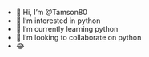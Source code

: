 - 👋 Hi, I’m @Tamson80
- 👀 I’m interested in python 
- 🌱 I’m currently learning python 
- 💞️ I’m looking to collaborate on python 
- 😂

<!---
Tamson80/Tamson80 is a ✨ special ✨ repository because its `README.md` (this file) appears on your GitHub profile.
You can click the Preview link to take a look at your changes.
--->

